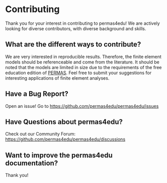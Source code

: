 # Contributing

Thank you for your interest in contributing to permas4edu! We are actively looking for diverse contributors, with diverse background and skills.

## What are the different ways to contribute?

We are very interested in reproducible results. Therefore, the finite element models should be referenceable and come from the literature. 
It should be noted that the models are limited in size due to the requirements of the free education edition of [PERMAS](https://www.intes.de/edu). 
Feel free to submit your suggestions for interesting applications of finite element analyses.

## Have a Bug Report?

Open an issue! Go to https://github.com/permas4edu/permas4edu/issues

## Have Questions about permas4edu?

Check out our Community Forum: https://github.com/permas4edu/permas4edu/discussions

## Want to improve the permas4edu documentation?

Thank you!
